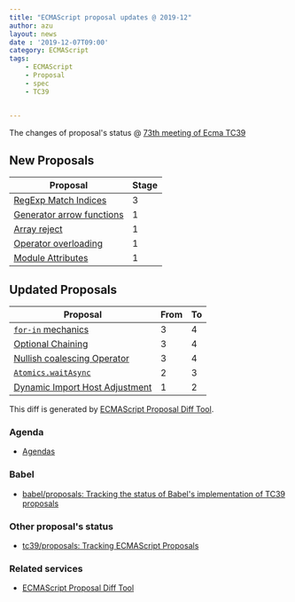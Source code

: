 ```yaml
---
title: "ECMAScript proposal updates @ 2019-12"
author: azu
layout: news
date : '2019-12-07T09:00'
category: ECMAScript
tags:
    - ECMAScript
    - Proposal
    - spec
    - TC39


---
```


The changes of proposal's status @ [73th meeting of Ecma TC39][Agendas]


## New Proposals

| Proposal                                                                                | Stage |
| --------------------------------------------------------------------------------------- | ----- |
| [RegExp Match Indices](https://github.com/tc39/proposal-regexp-match-Indices)           | 3     |
| [Generator arrow functions](https://github.com/tc39/proposal-generator-arrow-functions) | 1     |
| [Array reject](https://github.com/jridgewell/proposal-array-select-reject)              | 1     |
| [Operator overloading](https://github.com/littledan/proposal-operator-overloading)      | 1     |
| [Module Attributes](https://github.com/littledan/proposal-module-attributes)            | 1     |


## Updated Proposals

| Proposal                                                                                                             | From  | To    |
| -------------------------------------------------------------------------------------------------------------------- | ----- | ----- |
| [`for-in` mechanics](https://github.com/bakkot/for-in-exploration)                                                   | 3     | 4     |
| [Optional Chaining](https://github.com/tc39/proposal-optional-chaining)                                              | 3     | 4     |
| [Nullish coalescing Operator](https://github.com/tc39/proposal-nullish-coalescing)                                   | 3     | 4     |
| [`Atomics.waitAsync`](https://github.com/tc39/proposal-atomics-wait-async)                                           | 2     | 3     |
| [Dynamic Import Host Adjustment](https://github.com/mikesamuel/dynamic-import-host-adjustment/blob/master/README.md) | 1     | 2     |


This diff is generated by [ECMAScript Proposal Diff Tool](https://azu.github.io/ecmascript-proposals-json/).

### Agenda

- [Agendas][]

### Babel

- [babel/proposals: Tracking the status of Babel's implementation of TC39 proposals](https://github.com/babel/proposals)

### Other proposal's status 

- [tc39/proposals: Tracking ECMAScript Proposals](https://github.com/tc39/proposals)

### Related services

- [ECMAScript Proposal Diff Tool](https://azu.github.io/ecmascript-proposals-json/)

[Agendas]: https://github.com/tc39/agendas/blob/master/2019/12.md
